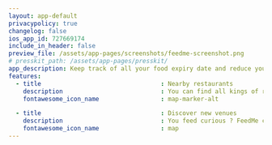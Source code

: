 ```yaml
---
layout: app-default
privacypolicy: true
changelog: false
ios_app_id: 727669174
include_in_header: false
preview_file: /assets/app-pages/screenshots/feedme-screenshot.png
# presskit_path: /assets/app-pages/presskit/
app_description: Keep track of all your food expiry date and reduce your food waste.
features:
  - title                                 : Nearby restaurants
    description                           : You can find all kings of restaurants around you
    fontawesome_icon_name                 : map-marker-alt

  - title                                 : Discover new venues
    description                           : You feed curious ? FeedMe can help you find new venues
    fontawesome_icon_name                 : map
---
```

